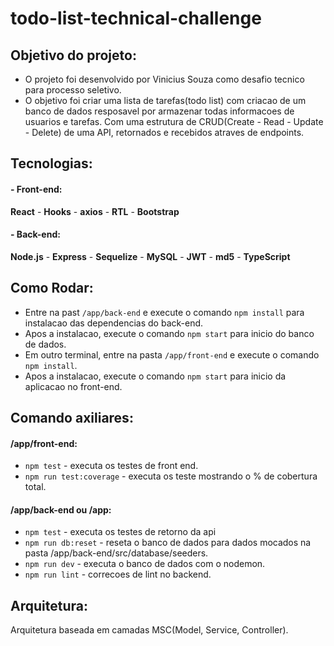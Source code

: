 # todo-list-technical-challenge

## Objetivo do projeto:
- O projeto foi desenvolvido por Vinicius Souza como desafio tecnico para processo seletivo.
- O objetivo foi criar uma lista de tarefas(todo list) com criacao de um banco de dados resposavel por armazenar todas informacoes de usuarios e tarefas.
Com uma estrutura de CRUD(Create - Read - Update - Delete) de uma API, retornados e recebidos atraves de endpoints.

## Tecnologias:
#### - Front-end:
**React** -
**Hooks** -
**axios** -
**RTL** -
**Bootstrap**
#### - Back-end:
**Node.js** -
**Express** -
**Sequelize** -
**MySQL** -
**JWT** -
**md5** -
**TypeScript**

## Como Rodar:
- Entre na past `/app/back-end` e execute o comando `npm install` para instalacao das dependencias do back-end.
- Apos a instalacao, execute o comando `npm start` para inicio do banco de dados.
- Em outro terminal, entre na pasta `/app/front-end` e execute o comando `npm install`.
- Apos a instalacao, execute o comando `npm start` para inicio da aplicacao no front-end.

## Comando axiliares:
 #### /app/front-end:
 - `npm test` - executa os testes de front end.
 - `npm run test:coverage` - executa os teste mostrando o % de cobertura total.
 #### /app/back-end ou /app:
 - `npm test` - executa os testes de retorno da api
 - `npm run db:reset` - reseta o banco de dados para dados mocados na pasta /app/back-end/src/database/seeders.
 - `npm run dev` - executa o banco de dados com o nodemon.
 - `npm run lint` - correcoes de lint no backend.

## Arquitetura:
Arquitetura baseada em camadas MSC(Model, Service, Controller).


